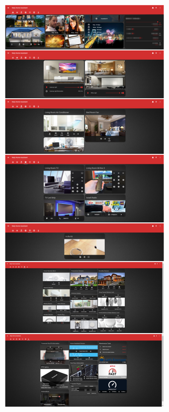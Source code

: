 <img src="https://github.com/natylaza89/Home-Assistant/blob/master/HA%20Screenshots/welcome.png">
<img src="https://github.com/natylaza89/Home-Assistant/blob/master/HA%20Screenshots/lights.png">
<img src="https://github.com/natylaza89/Home-Assistant/blob/master/HA%20Screenshots/ac_fan.png">
<img src="https://github.com/natylaza89/Home-Assistant/blob/master/HA%20Screenshots/media.png">
<img src="https://github.com/natylaza89/Home-Assistant/blob/master/HA%20Screenshots/vacum.png">
<img src="https://github.com/natylaza89/Home-Assistant/blob/master/HA%20Screenshots/security.png">
<img src="https://github.com/natylaza89/Home-Assistant/blob/master/HA%20Screenshots/information.png">
